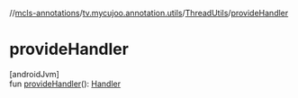 //[mcls-annotations](../../../index.md)/[tv.mycujoo.annotation.utils](../index.md)/[ThreadUtils](index.md)/[provideHandler](provide-handler.md)

# provideHandler

[androidJvm]\
fun [provideHandler](provide-handler.md)(): [Handler](https://developer.android.com/reference/kotlin/android/os/Handler.html)
